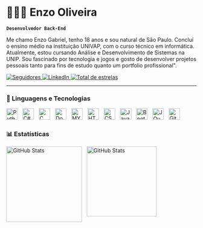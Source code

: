 # 🧑🏻‍💻 Enzo Oliveira

**`Desenvolvedor Back-End`**

Me chamo Enzo Gabriel, tenho 18 anos e sou natural de São Paulo. Concluí o ensino médio na instituição UNIVAP, com o curso técnico em informática. Atualmente, estou cursando Análise e Desenvolvimento de Sistemas na UNIP. Sou fascinado por tecnologia e jogos e gosto de desenvolver projetos pessoais tanto para fins de estudo quanto um portfolio profissional".

<p align="left">
<a href="https://github.com/EnzoOliveir19?tab=followers">
        <img 
            alt="Seguidores" 
            title="Me siga no GitHub" 
            src="https://custom-icon-badges.demolab.com/github/followers/EnzoOliveir19?color=red&labelColor=8B0000&style=for-the-badge&logo=github&label=Seguidores&logoColor=white"
        />
    </a>
    <a href="https://www.linkedin.com/in/enzogabrieldev/"           target="_blank">
        <img 
        src="https://img.shields.io/badge/LinkedIn-0A66C2?style=for-the-badge&logo=linkedin&logoColor=white" 
        alt="LinkedIn"
         />
    </a>
    <a href="https://github.com/EnzoOliveir19?tab=repositories&sort=stargazers">
        <img 
            alt="Total de estrelas" 
            title="Total de estrelas GitHub" 
            src="https://custom-icon-badges.demolab.com/github/stars/EnzoOliveir19?color=yellow&style=for-the-badge&labelColor=FFD700&logo=star&label=Estrelas&logoColor=black"
        />
    </a>
    

</p>

---


### 🤖 Linguagens e Tecnologias
<img 
    align="left" 
    alt="Python" 
    title="Python"
    width="30px" 
    style="padding-right: 10px;" 
    src="https://cdn.jsdelivr.net/gh/devicons/devicon@latest/icons/python/python-original.svg" 
/>
<img 
    align="left"
    alt="C#"
    title="C#"
    width="30px" 
    style="padding-right: 10px;" 
    src="https://cdn.jsdelivr.net/gh/devicons/devicon@latest/icons/csharp/csharp-original.svg" 
/>
<img 
    align="left"
    alt="C"
    title="C"
    width="30px" 
    style="padding-right: 10px;" 
    src="https://cdn.jsdelivr.net/gh/devicons/devicon@latest/icons/c/c-original.svg" 
/>
<img
    align="left"
    alt="Docker"
    title="Docker"
    width="30px" 
    style="padding-right: 10px;" 
    src="https://cdn.jsdelivr.net/gh/devicons/devicon@latest/icons/docker/docker-original.svg" />
    
<img
    align="left"
    alt="MYSQL"
    title="MYSQL"
    width="30px" 
    style="padding-right: 10px;" 
    src="https://cdn.jsdelivr.net/gh/devicons/devicon@latest/icons/mysql/mysql-original-wordmark.svg" />
          
<img 
    align="left" 
    alt="HTML"
    title="HTML" 
    width="30px" 
    style="padding-right: 10px;" 
    src="https://cdn.jsdelivr.net/gh/devicons/devicon@latest/icons/html5/html5-original.svg" 
/>
<img 
    align="left" 
    alt="CSS" 
    title="CSS"
    width="30px" 
    style="padding-right: 10px;" 
    src="https://cdn.jsdelivr.net/gh/devicons/devicon@latest/icons/css3/css3-original.svg" 
/>
<img 
    align="left" 
    alt="JavaScript" 
    title="JavaScript"
    width="30px" 
    style="padding-right: 10px;" 
    src="https://cdn.jsdelivr.net/gh/devicons/devicon@latest/icons/javascript/javascript-original.svg" 
/>
<img 
    align="left" 
    alt="Bootstrap"
    title="Bootstrap" 
    width="30px" 
    style="padding-right: 10px;" 
    src="https://cdn.jsdelivr.net/gh/devicons/devicon@latest/icons/bootstrap/bootstrap-original.svg" 
/>
<img 
    align="left" 
    alt="JQuery" 
    title="JQuery"
    width="30px" 
    style="padding-right: 10px;" 
    src="https://cdn.jsdelivr.net/gh/devicons/devicon@latest/icons/jquery/jquery-original.svg" 
/>
<img 
    align="left" 
    alt="Git" 
    title="Git"
    width="30px" 
    style="padding-right: 10px;" 
    src="https://cdn.jsdelivr.net/gh/devicons/devicon@latest/icons/git/git-original.svg" 
/>

<br/>
<br/>

### 📊 Estatísticas

<img 
    align="left" 
    alt="GitHub Stats" 
    height="200" 
    style="padding-right: 10px;" 
    src="https://github-readme-stats.vercel.app/api?username=EnzoOliveir19&show_icons=true&theme=tokyonight&include_all_commits=true&locale=pt-br" 
/>


<img 
    align="left" 
    alt="GitHub Stats" 
    height="185"
    style="padding-right:10px;" 
    src="https://github-readme-stats.vercel.app/api/top-langs/?username=EnzoOliveir19&theme=tokyonight&layout=compact&custom_title=Tecnologias&langs_count=9"
/>

